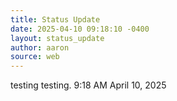```yaml
---
title: Status Update
date: 2025-04-10 09:18:10 -0400
layout: status_update
author: aaron
source: web
---
```

testing testing. 9:18 AM April 10, 2025
